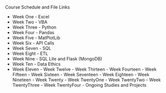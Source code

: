 Course Schedule and File Links 
  - Week One - Excel 
  - Week Two - VBA 
  - Week Three - Python
  - Week Four - Pandas 
  - Week Five - MatPlotLib 
  - Week Six - API Calls
  - Week Seven - SQL 
  - Week Eight - ETL
  - Week Nine - SQL Lite and Flask (MongoDB) 
  - Week Ten - Data Ethics 
  - Week Eleven - 
Week Twelve - 
Week Thirteen - 
Week Fourteen - 
Week Fifteen - 
Week Sixteen - 
Week Seventeen - 
Week Eighteen - 
Week Nineteen - 
Week Twenty - 
Week TwentyOne - 
Week TwentyTwo - 
Week TwentyThree - 
Week TwentyFour - 
Ongoing Studies and Projects 
